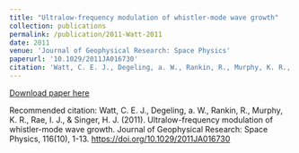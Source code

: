 ```yaml
---
title: "Ultralow-frequency modulation of whistler-mode wave growth"
collection: publications
permalink: /publication/2011-Watt-2011
date: 2011
venue: 'Journal of Geophysical Research: Space Physics'
paperurl: '10.1029/2011JA016730'
citation: 'Watt, C. E. J., Degeling, a. W., Rankin, R., Murphy, K. R., Rae, I. J., &amp; Singer, H. J. (2011). Ultralow-frequency modulation of whistler-mode wave growth. Journal of Geophysical Research: Space Physics, 116(10), 1-13. https://doi.org/10.1029/2011JA016730'
---
```

[Download paper here](10.1029/2011JA016730)

Recommended citation: Watt, C. E. J., Degeling, a. W., Rankin, R., Murphy, K. R., Rae, I. J., & Singer, H. J. (2011). Ultralow-frequency modulation of whistler-mode wave growth. Journal of Geophysical Research: Space Physics, 116(10), 1-13. https://doi.org/10.1029/2011JA016730